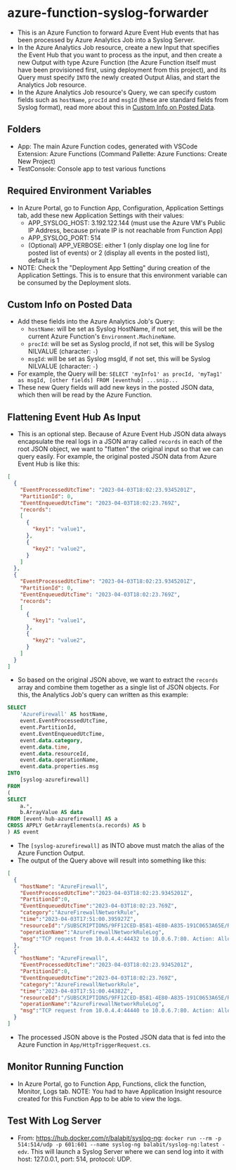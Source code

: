 # azure-function-syslog-forwarder

- This is an Azure Function to forward Azure Event Hub events that has been processed by Azure Analytics Job into a Syslog Server.
- In the Azure Analytics Job resource, create a new Input that specifies the Event Hub that you want to process as the input, and then create a new Output with type Azure Function (the Azure Function itself must have been provisioned first, using deployment from this project), and its Query must specify `INTO` the newly created Output Alias, and start the Analytics Job resource.
- In the Azure Analytics Job resource's Query, we can specify custom fields such as `hostName`, `procId` and `msgId` (these are standard fields from Syslog format), read more about this in [Custom Info on Posted Data](#custom-info-on-posted-data).

## Folders

- App: The main Azure Function codes, generated with VSCode Extension: Azure Functions (Command Pallette: Azure Functions: Create New Project)
- TestConsole: Console app to test various functions

## Required Environment Variables

- In Azure Portal, go to Function App, Configuration, Application Settings tab, add these new Application Settings with their values:
  - APP_SYSLOG_HOST: 3.192.122.144 (must use the Azure VM's Public IP Address, because private IP is not reachable from Function App)
  - APP_SYSLOG_PORT: 514
  - (Optional) APP_VERBOSE: either 1 (only display one log line for posted list of events) or 2 (display all events in the posted list), default is 1
- NOTE: Check the "Deployment App Setting" during creation of the Application Settings. This is to ensure that this environment variable can be consumed by the Deployment slots.

## Custom Info on Posted Data

- Add these fields into the Azure Analytics Job's Query:
  - `hostName`: will be set as Syslog HostName, if not set, this will be the current Azure Function's `Environment.MachineName`.
  - `procId`: will be set as Syslog procId, if not set, this will be Syslog NILVALUE (character: `-`)
  - `msgId`: will be set as Syslog msgId, if not set, this will be Syslog NILVALUE (character: `-`)
- For example, the Query will be: `SELECT 'myInfo1' as procId, 'myTag1' as msgId, [other fields] FROM [eventhub] ...snip...`
- These new Query fields will add new keys in the posted JSON data, which then will be read by the Azure Function.

## Flattening Event Hub As Input

- This is an optional step. Because of Azure Event Hub JSON data always encapsulate the real logs in a JSON array called `records` in each of the root JSON object, we want to "flatten" the original input so that we can query easily. For example, the original posted JSON data from Azure Event Hub is like this:

```json
[
  {
    "EventProcessedUtcTime": "2023-04-03T18:02:23.9345201Z",
    "PartitionId": 0,
    "EventEnqueuedUtcTime": "2023-04-03T18:02:23.769Z",
    "records": 
    [
      {
        "key1": "value1",
      },
      {
        "key2": "value2",
      }
    ]
  },
  {
    "EventProcessedUtcTime": "2023-04-03T18:02:23.9345201Z",
    "PartitionId": 0,
    "EventEnqueuedUtcTime": "2023-04-03T18:02:23.769Z",
    "records": 
    [
      {
        "key1": "value1",
      },
      {
        "key2": "value2",
      }
    ]
  }
]
```

- So based on the original JSON above, we want to extract the `records` array and combine them together as a single list of JSON objects. For this, the Analytics Job's query can written as this example:

```sql
SELECT
    'AzureFirewall' AS hostName,
    event.EventProcessedUtcTime,
    event.PartitionId,
    event.EventEnqueuedUtcTime,
    event.data.category,
    event.data.time,
    event.data.resourceId,
    event.data.operationName,
    event.data.properties.msg
INTO
    [syslog-azurefirewall]
FROM
(
SELECT   
    a.*,
    b.ArrayValue AS data
FROM [event-hub-azurefirewall] AS a  
CROSS APPLY GetArrayElements(a.records) AS b
) AS event
```

- The `[syslog-azurefirewall]` as INTO above must match the alias of the Azure Function Output.
- The output of the Query above will result into something like this:

```json
[
  {
    "hostName": "AzureFirewall",
    "EventProcessedUtcTime":"2023-04-03T18:02:23.9345201Z",
    "PartitionId":0,
    "EventEnqueuedUtcTime":"2023-04-03T18:02:23.769Z",
    "category":"AzureFirewallNetworkRule",
    "time":"2023-04-03T17:51:00.395927Z",
    "resourceId":"/SUBSCRIPTIONS/9FF12CED-B581-4E80-A835-191C0653A65E/RESOURCEGROUPS/RG/PROVIDERS/MICROSOFT.NETWORK/AZUREFIREWALLS/FW001",
    "operationName":"AzureFirewallNetworkRuleLog",
    "msg":"TCP request from 10.0.4.4:44432 to 10.0.6.7:80. Action: Allow. Rule Collection: RevProxy. Rule: WebsiteRequest"
  },
  {
    "hostName": "AzureFirewall",
    "EventProcessedUtcTime":"2023-04-03T18:02:23.9345201Z",
    "PartitionId":0,
    "EventEnqueuedUtcTime":"2023-04-03T18:02:23.769Z",
    "category":"AzureFirewallNetworkRule",
    "time":"2023-04-03T17:51:00.44382Z",
    "resourceId":"/SUBSCRIPTIONS/9FF12CED-B581-4E80-A835-191C0653A65E/RESOURCEGROUPS/RG/PROVIDERS/MICROSOFT.NETWORK/AZUREFIREWALLS/FW001",
    "operationName":"AzureFirewallNetworkRuleLog",
    "msg":"TCP request from 10.0.4.4:44440 to 10.0.6.7:80. Action: Allow. Rule Collection: RevProxy. Rule: WebsiteRequest"
  }
]
```

- The processed JSON above is the Posted JSON data that is fed into the Azure Function in `App/HttpTriggerRequest.cs`.

## Monitor Running Function

- In Azure Portal, go to Function App, Functions, click the function, Monitor, Logs tab. NOTE: You had to have Application Insight resource created for this Function App to be able to view the logs.

## Test With Log Server

- From: <https://hub.docker.com/r/balabit/syslog-ng>: `docker run --rm -p 514:514/udp -p 601:601 --name syslog-ng balabit/syslog-ng:latest -edv`. This will launch a Syslog Server where we can send log into it with host: 127.0.0.1, port: 514, protocol: UDP.
